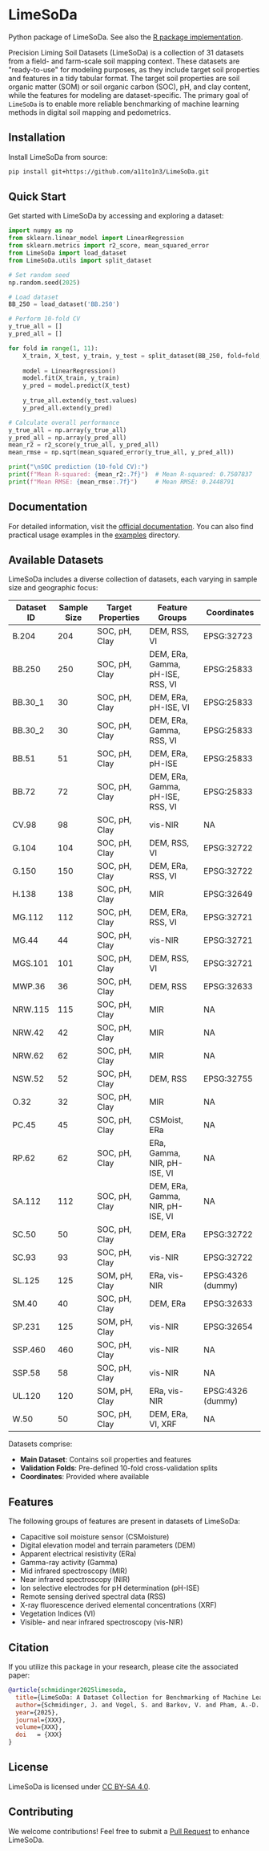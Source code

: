 # LimeSoDa

Python package of LimeSoDa. See also the [R package implementation](https://github.com/JonasSchmidinger/LimeSoDa).

Precision Liming Soil Datasets (LimeSoDa) is a collection of 31 datasets from a field- and farm-scale soil mapping context. These datasets are "ready-to-use" for modeling purposes, as they include target soil properties and features in a tidy tabular format. The target soil properties are soil organic matter (SOM) or soil organic carbon (SOC), pH, and clay content, while the features for modeling are dataset-specific. The primary goal of `LimeSoDa` is to enable more reliable benchmarking of machine learning methods in digital soil mapping and pedometrics.

## Installation
Install LimeSoDa from source:
```bash
pip install git+https://github.com/a11to1n3/LimeSoDa.git
```

## Quick Start

Get started with LimeSoDa by accessing and exploring a dataset:

```python
import numpy as np
from sklearn.linear_model import LinearRegression
from sklearn.metrics import r2_score, mean_squared_error
from LimeSoDa import load_dataset
from LimeSoDa.utils import split_dataset

# Set random seed
np.random.seed(2025)

# Load dataset
BB_250 = load_dataset('BB.250')

# Perform 10-fold CV
y_true_all = []
y_pred_all = []

for fold in range(1, 11):
    X_train, X_test, y_train, y_test = split_dataset(BB_250, fold=fold, targets='SOC_target')
    
    model = LinearRegression()
    model.fit(X_train, y_train)
    y_pred = model.predict(X_test)
    
    y_true_all.extend(y_test.values)
    y_pred_all.extend(y_pred)

# Calculate overall performance
y_true_all = np.array(y_true_all)
y_pred_all = np.array(y_pred_all)
mean_r2 = r2_score(y_true_all, y_pred_all)
mean_rmse = np.sqrt(mean_squared_error(y_true_all, y_pred_all))

print("\nSOC prediction (10-fold CV):")
print(f"Mean R-squared: {mean_r2:.7f}")  # Mean R-squared: 0.7507837
print(f"Mean RMSE: {mean_rmse:.7f}")     # Mean RMSE: 0.2448791
```

## Documentation

For detailed information, visit the [official documentation](https://limesoda.readthedocs.io/en/latest/). You can also find practical usage examples in the [examples](examples/) directory.


## Available Datasets

LimeSoDa includes a diverse collection of datasets, each varying in sample size and geographic focus:

| Dataset ID | Sample Size | Target Properties | Feature Groups | Coordinates |
|------------|-------------|-------------------|----------------|-------------|
| B.204 | 204 | SOC, pH, Clay | DEM, RSS, VI | EPSG:32723 |
| BB.250 | 250 | SOC, pH, Clay | DEM, ERa, Gamma, pH-ISE, RSS, VI | EPSG:25833 |
| BB.30_1 | 30 | SOC, pH, Clay | DEM, ERa, pH-ISE, VI | EPSG:25833 |
| BB.30_2 | 30 | SOC, pH, Clay | DEM, ERa, Gamma, RSS, VI | EPSG:25833 |
| BB.51 | 51 | SOC, pH, Clay | DEM, ERa, pH-ISE | EPSG:25833 |
| BB.72 | 72 | SOC, pH, Clay | DEM, ERa, Gamma, pH-ISE, RSS, VI | EPSG:25833 |
| CV.98 | 98 | SOC, pH, Clay | vis-NIR | NA |
| G.104 | 104 | SOC, pH, Clay | DEM, RSS, VI | EPSG:32722 |
| G.150 | 150 | SOC, pH, Clay | DEM, ERa, RSS, VI | EPSG:32722 |
| H.138 | 138 | SOC, pH, Clay | MIR | EPSG:32649 |
| MG.112 | 112 | SOC, pH, Clay |  DEM, ERa, RSS, VI | EPSG:32721 |
| MG.44 | 44 | SOC, pH, Clay | vis-NIR | EPSG:32721 |
| MGS.101 | 101 | SOC, pH, Clay | DEM, RSS, VI | EPSG:32721 |
| MWP.36 | 36 | SOC, pH, Clay | DEM, RSS | EPSG:32633 |
| NRW.115 | 115 | SOC, pH, Clay | MIR | NA |
| NRW.42 | 42 | SOC, pH, Clay | MIR | NA |
| NRW.62 | 62 | SOC, pH, Clay | MIR | NA |
| NSW.52 | 52 | SOC, pH, Clay | DEM, RSS | EPSG:32755 |
| O.32 | 32 | SOC, pH, Clay | MIR | NA |
| PC.45 | 45 | SOC, pH, Clay | CSMoist, ERa | NA |
| RP.62 | 62 | SOC, pH, Clay | ERa, Gamma, NIR, pH-ISE, VI | NA |
| SA.112 | 112 | SOC, pH, Clay | DEM, ERa, Gamma, NIR, pH-ISE, VI | NA |
| SC.50 | 50 | SOC, pH, Clay | DEM, ERa | EPSG:32722 |
| SC.93 | 93 | SOC, pH, Clay | vis-NIR | EPSG:32722 |
| SL.125 | 125 | SOM, pH, Clay | ERa, vis-NIR | EPSG:4326 (dummy) |
| SM.40 | 40 | SOC, pH, Clay | DEM, ERa | EPSG:32633 |
| SP.231 | 125 | SOM, pH, Clay | vis-NIR | EPSG:32654 |
| SSP.460 | 460 | SOC, pH, Clay | vis-NIR | NA |
| SSP.58 | 58 | SOC, pH, Clay | vis-NIR | NA |
| UL.120 | 120 | SOM, pH, Clay | ERa, vis-NIR | EPSG:4326 (dummy) |
| W.50 | 50 | SOC, pH, Clay | DEM, ERa, VI, XRF | NA |

Datasets comprise:

- **Main Dataset**: Contains soil properties and features
- **Validation Folds**: Pre-defined 10-fold cross-validation splits
- **Coordinates**: Provided where available

## Features
The following groups of features are present in datasets of LimeSoDa:

- Capacitive soil moisture sensor (CSMoisture)
- Digital elevation model and terrain parameters (DEM)
- Apparent electrical resistivity (ERa)
- Gamma-ray activity (Gamma)
- Mid infrared spectroscopy (MIR)
- Near infrared spectroscopy (NIR)
- Ion selective electrodes for pH determination (pH-ISE)
- Remote sensing derived spectral data (RSS)
- X-ray fluorescence derived elemental concentrations (XRF)
- Vegetation Indices (VI)
- Visible- and near infrared spectroscopy (vis-NIR)

## Citation

If you utilize this package in your research, please cite the associated paper:

```bibtex
@article{schmidinger2025limesoda,
  title={LimeSoDa: A Dataset Collection for Benchmarking of Machine Learning Regressors in Digital Soil Mapping},
  author={Schmidinger, J. and Vogel, S. and Barkov, V. and Pham, A.-D. and Gebbers, R. and Tavakoli, H. and Correa, J. and Tavares, T. R. and Filippi, P. and Jones, E. J. and Lukas, V. and Boenecke, E. and Ruehlmann, J. and Schroeter, I. and Kramer, E. and Paetzold, S. and Kodaira, M. and Wadoux, A. M. J.-C. and Bragazza, L. and Metzger, K. and Huang, J. and Valente, D. S. M. and Safanelli, J. L. and Bottega, E. L. and Dalmolin, R. S. D. and Farkas, C. and Steiger, A. and Horst, T. Z. and Ramirez-Lopez, L. and Scholten, T. and Stumpf, F. and Rosso, P. and Costa, M. M. and Zandonadi, R. S. and Wetterlind, J. and Atzmueller, M.},
  year={2025},
  journal={XXX},
  volume={XXX},
  doi   = {XXX}
}
```

## License

LimeSoDa is licensed under [CC BY-SA 4.0](https://creativecommons.org/licenses/by-sa/4.0/).

## Contributing

We welcome contributions! Feel free to submit a [Pull Request](https://github.com/a11to1n3/LimeSoDa/pulls) to enhance LimeSoDa.
